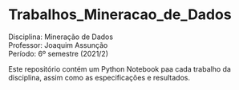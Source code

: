 # Trabalhos_Mineracao_de_Dados
 
Disciplina: Mineração de Dados<br/>
Professor: Joaquim Assunção<br/>
Período: 6º semestre (2021/2)

Este repositório contém um Python Notebook paa cada trabalho da disciplina, assim como as especificações e resultados.
